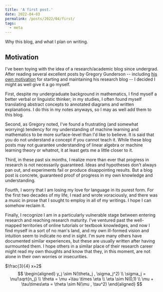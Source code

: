 ```yaml
---
title: 'A first post.'
date: 2022-04-03
permalink: /posts/2022/04/first/
tags:
  - meta
---
```


Why this blog, and what I plan on writing.

Motivation  
------
I've been toying with the idea of a research/academic blog since undergrad. After reading several excellent posts by Gregory Gunderson -- including [his own motivation](https://gregorygundersen.com/blog/2020/01/12/why-research-blog/) for starting and maintaining his research blog -- I decided I might as well give it a go myself. 

First, despite my undergraduate background in mathematics, I find myself a better verbal or linguistic thinker; in my studies, I often found myself translating abstract concepts to annotated diagrams and written explanations. I do this in my notes anyways, so I may as well add them to this blog.

Second, as Gregory noted, I've found a frustrating (and somewhat worrying) tendency for my understanding of machine learning and mathematics to be more surface-level than I'd like to believe. It is said that you do not understand a concept if you cannot teach it. While these blog posts may not guarantee understanding of linear algebra or machine learning theory or whatnot, it at least gets me a little closer to it.

Third, in these past six months, I realize more than ever that progress in research is not necessarily guaranteed. Ideas and hypotheses don't always pan out, and experiments fail or produce disappointing results. But a blog post is concrete, guaranteed proof of progress in my own knowledge and understanding.

Fourth, I worry that I am losing my love for language in its purest form. For the first two decades of my life, I read and wrote voraciously, and there was a music in prose that I sought to employ in all of my writings. I hope I can somehow reclaim it.

Finally, I recognize I am in a particularly vulnerable stage between entering research and reaching research maturity. I've ventured past the well-mapped territories of online tutorials or textbook knowledges, and now I find myself in a sort of no man's land, and my own ill-formed vision and intuition seem to indicate no end in sight. I'm sure many others have documented similar experiences, but these are usually written after having surmounted them. I hope others in a similar place of their research career might read my own thoughts and know that they, in this moment, are not alone in their own worries or insecurities.

$\frac{3}{4} x+2$
$$
\begin{aligned}
y_j \sim N(\theta_j , \sigma_j^2) \\
\sigma_j = \nu/\sqrt{n_j}   \\
\theta = \mu +\tau \times \eta \\
\eta \sim N(0,1) \\
\mu + \tau\times\eta = \theta \sim N(\mu , \tau^2)
\end{aligned}
$$

